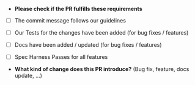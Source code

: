 * **Please check if the PR fulfills these requirements**
- [ ] The commit message follows our guidelines
- [ ] Our Tests for the changes have been added (for bug fixes / features)
- [ ] Docs have been added / updated (for bug fixes / features)
- [ ] Spec Harness Passes for all features


* **What kind of change does this PR introduce?** (Bug fix, feature, docs update, ...)


